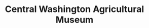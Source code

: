 ---
layout: repo
title: "Central Washington Agricultural Museum"
id: 25203
permalink: repos/25203/
---